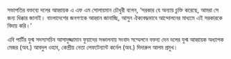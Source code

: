 সভাপতির বক্তব্যে দলের আহ্বায়ক এ এফ এম সোলায়মান চৌধুরী বলেন, ‘সরকার যে অন্যায় চুক্তি করেছে, আমরা সে জন্য ধিক্কার জানাই। বাংলাদেশের জনগণকে আহ্বান জানাচ্ছি, আসুন ঐক্যবদ্ধভাবে আন্দোলনের মাধ্যমে এই সরকারকে বিদায় করি।’

এবি পার্টির যুগ্ম সদস্যসচিব আসাদুজ্জামান ফুয়াদের সঞ্চালনায় সংবাদ সম্মেলনে বক্তব্য দেন দলের যুগ্ম আহ্বায়ক অধ্যাপক মেজর (অব.) আবদুল ওহাব, কেন্দ্রীয় নেতা লেফটেন্যান্ট কর্নেল (অব.) দিদারুল আলম প্রমুখ।
